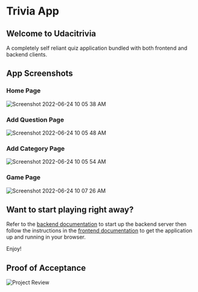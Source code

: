 # Trivia App

## Welcome to Udacitrivia

A completely self reliant quiz application bundled with both frontend and backend clients.

## App Screenshots

### Home Page

![Screenshot 2022-06-24 10 05 38 AM](https://user-images.githubusercontent.com/68448315/175503310-93eda114-2e35-4d59-914c-6dc033947d0c.png)

### Add Question Page

![Screenshot 2022-06-24 10 05 48 AM](https://user-images.githubusercontent.com/68448315/175503350-01aa21de-18a6-4f17-b233-bc9ced324e3f.png)

### Add Category Page

![Screenshot 2022-06-24 10 05 54 AM](https://user-images.githubusercontent.com/68448315/175503403-cad0c71c-7e26-418d-8d2d-7b2fc5b2a9e5.png)

### Game Page

![Screenshot 2022-06-24 10 07 26 AM](https://user-images.githubusercontent.com/68448315/175503427-ecf0f355-eae8-4870-a613-674a53c1139b.png)

## Want to start playing right away?

Refer to the [backend documentation](./backend/README.md) to start up the backend server then follow the instructions in the [frontend documentation](./frontend/README.md) to get the application up and running in your browser.

Enjoy!

## Proof of Acceptance

![Project Review](https://user-images.githubusercontent.com/68448315/175475691-1b337f72-ec25-406f-a384-1d8b3f68761f.png)

